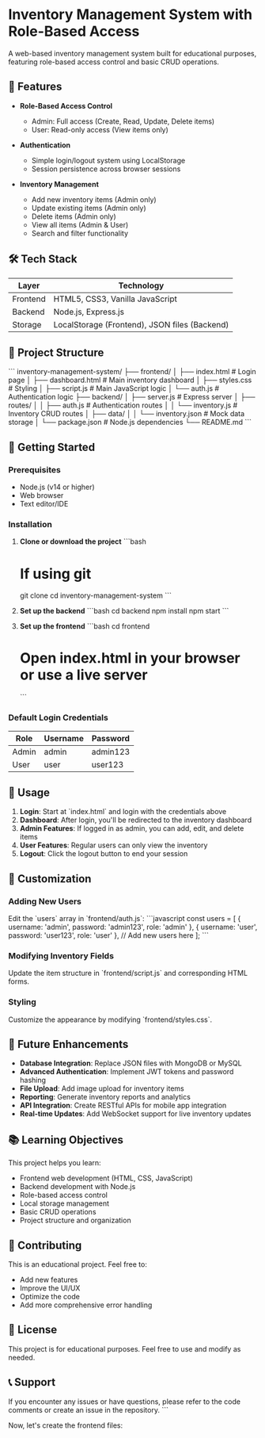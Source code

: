 # Inventory Management System with Role-Based Access

A web-based inventory management system built for educational purposes, featuring role-based access control and basic CRUD operations.

## 🚀 Features

- **Role-Based Access Control**
  - Admin: Full access (Create, Read, Update, Delete items)
  - User: Read-only access (View items only)

- **Authentication**
  - Simple login/logout system using LocalStorage
  - Session persistence across browser sessions

- **Inventory Management**
  - Add new inventory items (Admin only)
  - Update existing items (Admin only)
  - Delete items (Admin only)
  - View all items (Admin & User)
  - Search and filter functionality

## 🛠️ Tech Stack

| Layer | Technology |
|-------|------------|
| Frontend | HTML5, CSS3, Vanilla JavaScript |
| Backend | Node.js, Express.js |
| Storage | LocalStorage (Frontend), JSON files (Backend) |

## 📁 Project Structure

\`\`\`
inventory-management-system/
├── frontend/
│   ├── index.html          # Login page
│   ├── dashboard.html      # Main inventory dashboard
│   ├── styles.css          # Styling
│   ├── script.js           # Main JavaScript logic
│   └── auth.js             # Authentication logic
├── backend/
│   ├── server.js           # Express server
│   ├── routes/
│   │   ├── auth.js         # Authentication routes
│   │   └── inventory.js    # Inventory CRUD routes
│   ├── data/
│   │   └── inventory.json  # Mock data storage
│   └── package.json        # Node.js dependencies
└── README.md
\`\`\`

## 🚦 Getting Started

### Prerequisites
- Node.js (v14 or higher)
- Web browser
- Text editor/IDE

### Installation

1. **Clone or download the project**
   \`\`\`bash
   # If using git
   git clone <your-repo-url>
   cd inventory-management-system
   \`\`\`

2. **Set up the backend**
   \`\`\`bash
   cd backend
   npm install
   npm start
   \`\`\`

3. **Set up the frontend**
   \`\`\`bash
   cd frontend
   # Open index.html in your browser or use a live server
   \`\`\`

### Default Login Credentials

| Role | Username | Password |
|------|----------|----------|
| Admin | admin | admin123 |
| User | user | user123 |

## 🎯 Usage

1. **Login**: Start at \`index.html\` and login with the credentials above
2. **Dashboard**: After login, you'll be redirected to the inventory dashboard
3. **Admin Features**: If logged in as admin, you can add, edit, and delete items
4. **User Features**: Regular users can only view the inventory
5. **Logout**: Click the logout button to end your session

## 🔧 Customization

### Adding New Users
Edit the \`users\` array in \`frontend/auth.js\`:
\`\`\`javascript
const users = [
    { username: 'admin', password: 'admin123', role: 'admin' },
    { username: 'user', password: 'user123', role: 'user' },
    // Add new users here
];
\`\`\`

### Modifying Inventory Fields
Update the item structure in \`frontend/script.js\` and corresponding HTML forms.

### Styling
Customize the appearance by modifying \`frontend/styles.css\`.

## 🚀 Future Enhancements

- **Database Integration**: Replace JSON files with MongoDB or MySQL
- **Advanced Authentication**: Implement JWT tokens and password hashing
- **File Upload**: Add image upload for inventory items
- **Reporting**: Generate inventory reports and analytics
- **API Integration**: Create RESTful APIs for mobile app integration
- **Real-time Updates**: Add WebSocket support for live inventory updates

## 📚 Learning Objectives

This project helps you learn:
- Frontend web development (HTML, CSS, JavaScript)
- Backend development with Node.js
- Role-based access control
- Local storage management
- Basic CRUD operations
- Project structure and organization

## 🤝 Contributing

This is an educational project. Feel free to:
- Add new features
- Improve the UI/UX
- Optimize the code
- Add more comprehensive error handling

## 📄 License

This project is for educational purposes. Feel free to use and modify as needed.

## 📞 Support

If you encounter any issues or have questions, please refer to the code comments or create an issue in the repository.
\`\`\`

Now, let's create the frontend files: